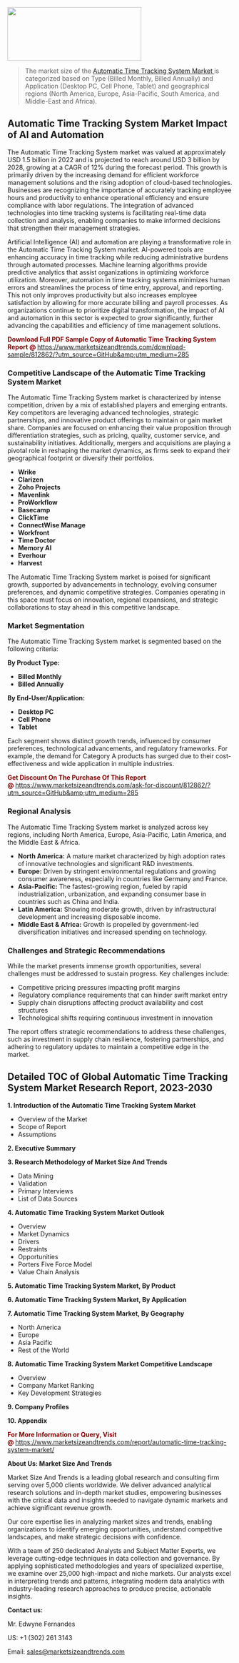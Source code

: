 <img src="https://100x100musica.es/wp-content/uploads/2024/12/Verified-Market-Reports-4-300x120.jpg" alt="" width="300" height="120" class="alignnone size-medium wp-image-100382" /><blockquote><p>The market size of the <a href="https://www.marketsizeandtrends.com/download-sample/812862/?utm_source=GitHub&amp;utm_medium=285" target="_blank">Automatic Time Tracking System Market </a>is categorized based on Type (Billed Monthly, Billed Annually) and Application (Desktop PC, Cell Phone, Tablet) and geographical regions (North America, Europe, Asia-Pacific, South America, and Middle-East and Africa).</p></blockquote><p><h2>Automatic Time Tracking System Market Impact of AI and Automation</h2><p>The Automatic Time Tracking System market was valued at approximately USD 1.5 billion in 2022 and is projected to reach around USD 3 billion by 2028, growing at a CAGR of 12% during the forecast period. This growth is primarily driven by the increasing demand for efficient workforce management solutions and the rising adoption of cloud-based technologies. Businesses are recognizing the importance of accurately tracking employee hours and productivity to enhance operational efficiency and ensure compliance with labor regulations. The integration of advanced technologies into time tracking systems is facilitating real-time data collection and analysis, enabling companies to make informed decisions that strengthen their management strategies.</p><p>Artificial Intelligence (AI) and automation are playing a transformative role in the Automatic Time Tracking System market. AI-powered tools are enhancing accuracy in time tracking while reducing administrative burdens through automated processes. Machine learning algorithms provide predictive analytics that assist organizations in optimizing workforce utilization. Moreover, automation in time tracking systems minimizes human errors and streamlines the process of time entry, approval, and reporting. This not only improves productivity but also increases employee satisfaction by allowing for more accurate billing and payroll processes. As organizations continue to prioritize digital transformation, the impact of AI and automation in this sector is expected to grow significantly, further advancing the capabilities and efficiency of time management solutions.</p></p><p><strong><span style="color: #800000;">Download Full PDF Sample Copy of Automatic Time Tracking System Report @</span>&nbsp;</strong><a href="https://www.marketsizeandtrends.com/download-sample/812862/?utm_source=GitHub&amp;utm_medium=285">https://www.marketsizeandtrends.com/download-sample/812862/?utm_source=GitHub&amp;utm_medium=285</a></p><h3>Competitive Landscape of the Automatic Time Tracking System Market</h3><p>The Automatic Time Tracking System market is characterized by intense competition, driven by a mix of established players and emerging entrants. Key competitors are leveraging advanced technologies, strategic partnerships, and innovative product offerings to maintain or gain market share. Companies are focused on enhancing their value proposition through differentiation strategies, such as pricing, quality, customer service, and sustainability initiatives. Additionally, mergers and acquisitions are playing a pivotal role in reshaping the market dynamics, as firms seek to expand their geographical footprint or diversify their portfolios.</p><p><strong><p><ul><li>Wrike </li><li> Clarizen </li><li> Zoho Projects </li><li> Mavenlink </li><li> ProWorkflow </li><li> Basecamp </li><li> ClickTime </li><li> ConnectWise Manage </li><li> Workfront </li><li> Time Doctor </li><li> Memory AI </li><li> Everhour </li><li> Harvest</p></li></ul></p></strong></p><p>The Automatic Time Tracking System market is poised for significant growth, supported by advancements in technology, evolving consumer preferences, and dynamic competitive strategies. Companies operating in this space must focus on innovation, regional expansions, and strategic collaborations to stay ahead in this competitive landscape.</p><h3>Market Segmentation</h3><p>The Automatic Time Tracking System market is segmented based on the following criteria:</p><p><strong>By Product Type:</strong></p><p><strong><p><ul><li>Billed Monthly </li><li> Billed Annually</p></li></ul></p></strong></p><p><strong>By End-User/Application:</strong></p><p><strong><p><ul><li>Desktop PC </li><li> Cell Phone </li><li> Tablet</p></li></ul></p></strong></p><p>Each segment shows distinct growth trends, influenced by consumer preferences, technological advancements, and regulatory frameworks. For example, the demand for Category A products has surged due to their cost-effectiveness and wide application in multiple industries.</p><p><strong><span style="color: #800000;">Get Discount On The Purchase Of This Report @&nbsp;</span></strong><a href="https://www.marketsizeandtrends.com/ask-for-discount/812862/?utm_source=GitHub&amp;utm_medium=285">https://www.marketsizeandtrends.com/ask-for-discount/812862/?utm_source=GitHub&amp;utm_medium=285</a></p><h3>Regional Analysis</h3><p>The Automatic Time Tracking System market is analyzed across key regions, including North America, Europe, Asia-Pacific, Latin America, and the Middle East &amp; Africa.</p><ul><li><strong>North America:</strong> A mature market characterized by high adoption rates of innovative technologies and significant R&amp;D investments.</li><li><strong>Europe:</strong> Driven by stringent environmental regulations and growing consumer awareness, especially in countries like Germany and France.</li><li><strong>Asia-Pacific:</strong> The fastest-growing region, fueled by rapid industrialization, urbanization, and expanding consumer base in countries such as China and India.</li><li><strong>Latin America:</strong> Showing moderate growth, driven by infrastructural development and increasing disposable income.</li><li><strong>Middle East &amp; Africa:</strong> Growth is propelled by government-led diversification initiatives and increased spending on technology.</li></ul><h3>Challenges and Strategic Recommendations</h3><p>While the market presents immense growth opportunities, several challenges must be addressed to sustain progress. Key challenges include:</p><ul><li>Competitive pricing pressures impacting profit margins</li><li>Regulatory compliance requirements that can hinder swift market entry</li><li>Supply chain disruptions affecting product availability and cost structures</li><li>Technological shifts requiring continuous investment in innovation</li></ul><p>The report offers strategic recommendations to address these challenges, such as investment in supply chain resilience, fostering partnerships, and adhering to regulatory updates to maintain a competitive edge in the market.</p><h2>Detailed TOC of Global Automatic Time Tracking System Market Research Report, 2023-2030</h2><p><strong>1. Introduction of the Automatic Time Tracking System Market</strong></p><ul><li>Overview of the Market</li><li>Scope of Report</li><li>Assumptions&nbsp;</li></ul><p><strong>2. Executive Summary</strong></p><p><strong>3. Research Methodology of <strong>Market Size And Trends</strong></strong></p><ul><li>Data Mining</li><li>Validation</li><li>Primary Interviews</li><li>List of Data Sources&nbsp;</li></ul><p><strong>4. Automatic Time Tracking System Market Outlook</strong></p><ul><li>Overview</li><li>Market Dynamics</li><li>Drivers</li><li>Restraints</li><li>Opportunities</li><li>Porters Five Force Model</li><li>Value Chain Analysis&nbsp;</li></ul><p><strong>5. Automatic Time Tracking System Market, By Product</strong></p><p><strong>6. Automatic Time Tracking System Market, By Application</strong></p><p><strong>7. Automatic Time Tracking System Market, By Geography</strong></p><ul><li>North America</li><li>Europe</li><li>Asia Pacific</li><li>Rest of the World&nbsp;</li></ul><p><strong>8. Automatic Time Tracking System Market Competitive Landscape</strong></p><ul><li>Overview</li><li>Company Market Ranking</li><li>Key Development Strategies&nbsp;</li></ul><p><strong>9. Company Profiles</strong></p><p><strong>10. Appendix</strong></p><p><strong><span style="color: #800000;">For More Information or Query, Visit @&nbsp;</span></strong><a href="https://www.marketsizeandtrends.com/report/automatic-time-tracking-system-market/">https://www.marketsizeandtrends.com/report/automatic-time-tracking-system-market/</a></p><p></p><p><strong>About Us:&nbsp;Market Size And Trends</strong></p><p>Market Size And Trends&nbsp;is a leading global research and consulting firm serving over 5,000 clients worldwide. We deliver advanced analytical research solutions and in-depth market studies, empowering businesses with the critical data and insights needed to navigate dynamic markets and achieve significant revenue growth.</p><p>Our core expertise lies in analyzing market sizes and trends, enabling organizations to identify emerging opportunities, understand competitive landscapes, and make strategic decisions with confidence.</p><p>With a team of 250 dedicated Analysts and Subject Matter Experts, we leverage cutting-edge techniques in data collection and governance. By applying sophisticated methodologies and years of specialized expertise, we examine over 25,000 high-impact and niche markets. Our analysts excel in interpreting trends and patterns, integrating modern data analytics with industry-leading research approaches to produce precise, actionable insights.</p><p><strong>Contact us:</strong></p><p>Mr. Edwyne Fernandes</p><p>US: +1 (302) 261 3143</p><p>Email: <a href="mailto:sales@marketsizeandtrends.com">sales@marketsizeandtrends.com</a>&nbsp;</p>

